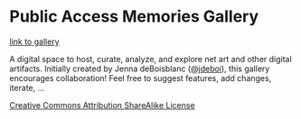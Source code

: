 

# Public Access Memories Gallery

[link to gallery](http://www.publicaccessmemories.com/)

A digital space to host, curate, analyze, and explore net art and other digital artifacts. Initially created by Jenna deBoisblanc ([@jdeboi](https://www.instagram.com/jdeboi/)), this gallery encourages collaboration! Feel free to suggest features, add changes, iterate, ...  

  
[Creative Commons Attribution ShareAlike License](https://creativecommons.org/licenses/by-sa/4.0/)